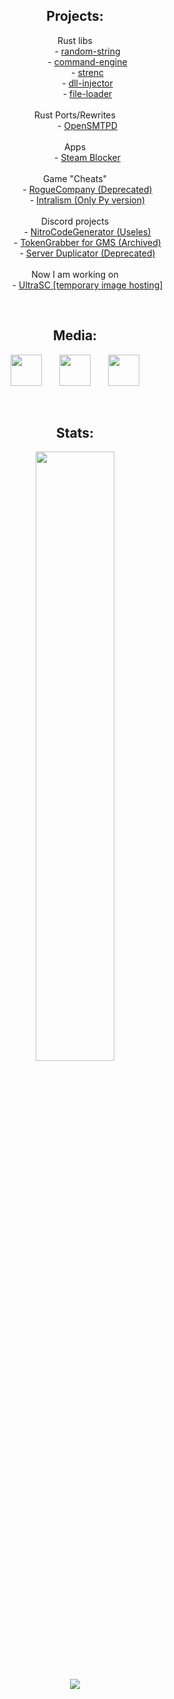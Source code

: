 <!--<img align="center" src="https://visitor-badge.laobi.icu/badge?page_id=DmitrijVC.DmitrijVC" />-->

<!--
<h2 align="center">Technologies:</h3>
<p align="center">
  <img src="https://github-readme-stats.vercel.app/api/top-langs/?username=dmitrijvc&hide=yacc,c%23&count_private=false&title_color=fff&text_color=fff&icon_color=fff&langs_count=9&theme=onedark">
</p>
-->


<h2 align="center">Projects:</h3>
<dl align="center">
  <dt>Rust libs</dt>
  <dd>- <a href="https://github.com/DmitrijVC/random-string">random-string</a></dd>
  <dd>- <a href="https://github.com/DmitrijVC/command-engine">command-engine</a></dd>
  <dd>- <a href="https://github.com/DmitrijVC/strenc">strenc</a></dd>
  <dd>- <a href="https://github.com/DmitrijVC/dll-injector">dll-injector</a></dd>
  <dd>- <a href="https://github.com/DmitrijVC/file-loader">file-loader</a></dd>
 
  <br>
 
  <dt>Rust Ports/Rewrites</dt>
  <dd>- <a href="https://github.com/DmitrijVC/OpenSMTPD-RS">OpenSMTPD</a></dd>
 
  <br>
 
  <dt>Apps</dt>
  <dd>- <a href="https://github.com/DmitrijVC/steam-blocker">Steam Blocker</a></dd>
 
  <br>
 
  <dt>Game "Cheats"</dt>
  <dd>- <a href="https://github.com/DmitrijVC/RogueCompany-SoftCheats">RogueCompany (Deprecated)</a></dd>
  <dd>- <a href="https://github.com/DmitrijVC/Intralism-SoftCheats">Intralism (Only Py version)</a></dd>
  
  <br>
  
  <dt>Discord projects</dt>
  <dd>- <a href="https://github.com/DmitrijVC/SomeShittyPythonScript">NitroCodeGenerator (Useles)</a></dd>
  <dd>- <a href="https://github.com/DmitrijVC/GMS-DCTokenGrabber">TokenGrabber for GMS (Archived)</a></dd>
  <dd>- <a href="https://github.com/DmitrijVC/Discord-CopyPaste2">Server Duplicator (Deprecated)</a></dd>
  
  <br>
  
  <dt>Now I am working on</dt>
  <dd>- <a href="https://www.ultrasc.tk">UltraSC [temporary image hosting]</a></dd>
</dl>
<br>

<h2 align="center">Media:</h3>
<p align="center">
 <a href="https://discord.com/users/701563061735129138" target="blank" align="center">
   <img src="https://cdn.icon-icons.com/icons2/2108/PNG/512/discord_icon_130958.png" height="50px"></a>
 ­  ­  ­  ­  ­  ­
 <a href="https://www.youtube.com/channel/UCEZldJd_PnSkqVPPGjuH4SA" target="blank" align="center">
   <img src="https://upload.wikimedia.org/wikipedia/commons/thumb/0/09/YouTube_full-color_icon_%282017%29.svg/1024px-YouTube_full-color_icon_%282017%29.svg.png" height="50px"></a>
   ­  ­  ­  ­  ­  ­
   <a href="https://onlyfans.com/fssay" target="blank" align="center">
   <img src="https://img.apksum.com/84/com.very.onlyfans/1.04/icon.png" height="50px"></a>
</p>
<br>
 
<h2 align="center">Stats:</h3>
<p align="center">
 <img src="https://cr-ss-service.azurewebsites.net/api/ScreenShot?widget=summary&branding=false&username=DmitrijVC&style=--header-bg-color:%23282c34;--border-radius:10px;--bg-color:%23222428;--header-text-color:%23e3c080;--badge-bg-color:%23282c34;--badge-text-color:%23dd6b76;--branding-text-color:%23000;--border:hidden;--border-color-0" width="50%", style="color:#ffffff">
</p>
<p align="center"><img src="https://github-profile-trophy.vercel.app/?username=dmitrijvc&theme=onedark&margin-w=5&margin-h=5&no-bg=false"></p>
<br>






<!-- 
&bg_color=30,e96443,904e95 
<img src="https://github-readme-stats.vercel.app/api?username=dmitrijvc&show_icons=true&count_private=true&bg_color=30,e96443,904e95&title_color=fff&text_color=fff&icon_color=fff" alt="dmitrijvc" /> 
-->



